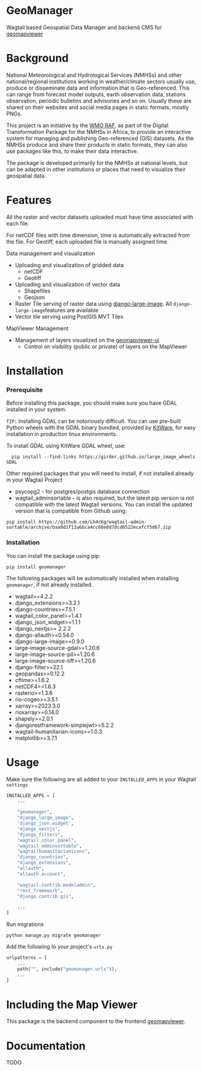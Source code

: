 # GeoManager

Wagtail based Geospatial Data Manager and backend CMS for [geomapviewer](https://github.com/wmo-raf/geomapviewer)

# Background

National Meteorological and Hydrological Services (NMHSs) and other national/regional institutions working in weather/climate 
sectors usually use, produce or disseminate data and information that is Geo-referenced. 
This can range from forecast model outputs, earth observation data, stations observation, periodic bulletins 
and advisories and so on. Usually these are shared on their websites and social media pages in static formats, mostly PNGs.

This project is an initiative by the [WMO RAF](https://github.com/wmo-raf), as part of the Digital Transformation
Package for the NMHSs in Africa, to provide an interactive system for managing and publishing Geo-referenced (GIS)
datasets. As the NMHSs produce and share their products in static formats, they can also use packages like this, to make their
data interactive.

The package is developed primarily for the NMHSs at national levels, but can be adapted in other institutions or places that need
to visualize their geospatial data.

# Features

All the raster and vector datasets uploaded must have time associated with each file.

For netCDF files with time dimension, time is automatically extracted from the file. For Geotiff, each uploaded file is manually assigned time.

Data management and visualization

- Uploading and visualization of gridded data
    - netCDF
    - Geotiff
- Uploading and visualization of vector data
    - Shapefiles
    - Geojson
- Raster Tile serving of raster data using [django-large-image](https://github.com/girder/django-large-image).
  All `django-large-image`features are available
- Vector tile serving using PostGIS MVT Tiles

MapViewer Management

- Management of layers visualized on the [geomapviewer-ui](https://github.com/wmo-raf/geomapviewer-ui)
    - Control on visibility (public or private) of layers on the MapViewer

# Installation

### Prerequisite

Before installing this package, you should make sure you have GDAL installed in your system.

`TIP:` Installing GDAL can be notoriously difficult. You can use pre-built Python wheels with the GDAL binary bundled,
provided by [KitWare](https://github.com/Kitware), for easy installation in production linux environments.

To install GDAL using KitWare GDAL wheel, use:

```shell
  pip install --find-links https://girder.github.io/large_image_wheels GDAL
```

Other required packages that you will need to install, if not installed already in your Wagtail Project

- psycopg2 - for postgres/postgis database connection
- wagtail_adminsortable - is also required, but the latest pip version is not compatible with the latest Wagtail
  versions. You can install the updated version that is compatible from Github using:

```shell
pip install https://github.com/Lh4cKg/wagtail-admin-sortable/archive/baa0d1f13a6bca4cc60e0d7dcd0522ecafcf5d67.zip
```

### Installation

You can install the package using pip:

```shell
pip install geomanager
```

The following packages will be automatically installed when installing `geomanager`, if not already installed.

- wagtail>=4.2.2
- django_extensions>=3.2.1
- django-countries>=7.5.1
- wagtail_color_panel>=1.4.1
- django_json_widget>=1.1.1
- django_nextjs>= 2.2.2
- django-allauth>=0.54.0
- django-large-image>=0.9.0
- large-image-source-gdal>=1.20.6
- large-image-source-pil>=1.20.6
- large-image-source-tiff>=1.20.6
- django-filter>=22.1
- geopandas>=0.12.2
- cftime>=1.6.2
- netCDF4>=1.6.3
- rasterio>=1.3.6
- rio-cogeo>=3.5.1
- xarray>=2023.3.0
- rioxarray>=0.14.0
- shapely>=2.0.1
- djangorestframework-simplejwt>=5.2.2
- wagtail-humanitarian-icons>=1.0.3
- matplotlib>=3.7.1

# Usage

Make sure the following are all added to your `INSTALLED_APPS` in your Wagtail `settings`

````python
INSTALLED_APPS = [
    ...

    "geomanager",
    "django_large_image",
    'django_json_widget',
    'django_nextjs',
    "django_filters",
    "wagtail_color_panel",
    "wagtail_adminsortable",
    "wagtailhumanitarianicons",
    "django_countries",
    "django_extensions",
    "allauth",
    "allauth.account",

    "wagtail.contrib.modeladmin",
    "rest_framework",
    "django.contrib.gis",

    ...
]

````

Run migrations

```shell
python manage.py migrate geomanager
```

Add the following to your project's `urls.py`

```python
urlpatterns = [
    ...
    path("", include("geomanager.urls")),
    ...
]
```

# Including the Map Viewer

This package is the backend component to the frontend [geomapviewer](https://github.com/wmo-raf/geomapviewer).

# Documentation

TODO
